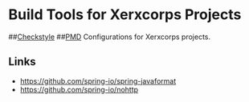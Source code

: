 # Build Tools for Xerxcorps Projects
##[Checkstyle](https://github.com/checkstyle/checkstyle)
##[PMD](https://github.com/pmd/pmd)
Configurations for Xerxcorps projects.
## Links
- https://github.com/spring-io/spring-javaformat
- https://github.com/spring-io/nohttp